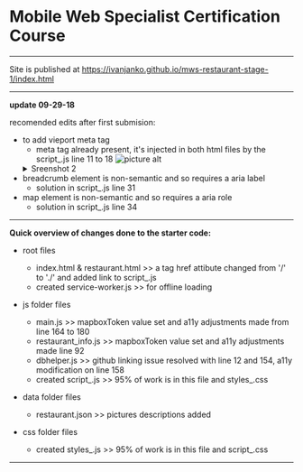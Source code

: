 # Mobile Web Specialist Certification Course
---
Site is published at https://ivanjanko.github.io/mws-restaurant-stage-1/index.html

---
**update 09-29-18**

recomended edits after first submision:
* to add vieport meta tag
    * meta tag already present, it's injected in both html files by the script_.js line 11 to 18
    ![picture alt](https://github.com/ivanjanko/mws-restaurant-stage-1/blob/master/Screen%20Shot%202018-09-29%20at%201.22.05%20PM.png)
    <details>
        <summary>Sreenshot 2</summary>
        <p>https://raw.githubusercontent.com/ivanjanko/mws-restaurant-stage-1/master/Screen%20Shot%202018-09-29%20at%2012.59.12%20PM.png</p>
    </details>
* breadcrumb element is non-semantic and so requires a aria label
    * solution in script_.js line 31
* map element is non-semantic and so requires a aria role
    * solution in script_.js line 34
---
**Quick overview of changes done to the starter code:**
* root files
  * index.html & restaurant.html >> a tag href attibute changed from '/' to './' and added link to script_.js
  * created service-worker.js >> for offline loading
* js folder files
  * main.js >> mapboxToken value set and a11y adjustments made from line 164 to 180
  * restaurant_info.js  >> mapboxToken value set and a11y adjustments made line 92
  * dbhelper.js  >> github linking issue resolved with line 12 and 154, a11y modification on line 158
  * created script_.js >> 95% of work is in this file and styles_.css

* data folder files
  * restaurant.json >> pictures descriptions added

* css folder files
  * created styles_.js >> 95% of work is in this file and script_.css

---